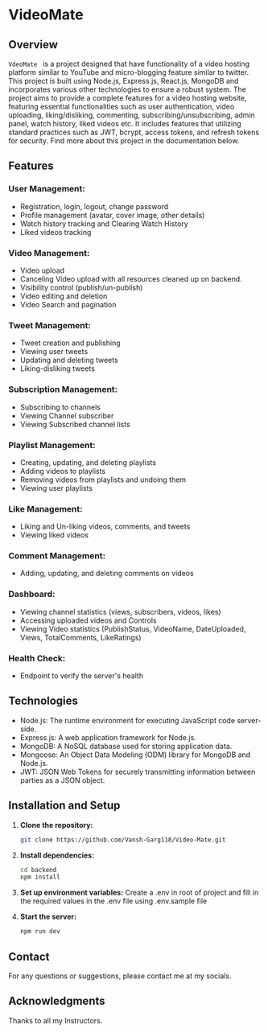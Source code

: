 # VideoMate 

## Overview

`VdeoMate ` is a project designed that have functionality of a video hosting platform similar to YouTube and micro-blogging feature similar to twitter. This project is built using Node.js, Express.js, React.js, MongoDB and incorporates various other technologies to ensure a robust system. The project aims to provide a complete features for a video hosting website, featuring essential functionalities such as user authentication, video uploading, liking/disliking, commenting, subscribing/unsubscribing, admin panel, watch history, liked videos etc. It includes features that utilizing standard practices such as JWT, bcrypt, access tokens, and refresh tokens for security. Find more about this project in the documentation below.



## Features

### User Management:

- Registration, login, logout, change password
- Profile management (avatar, cover image, other details)
- Watch history tracking and Clearing Watch History
- Liked videos tracking

### Video Management:

- Video upload
- Canceling Video upload with all resources cleaned up on backend.
- Visibility control (publish/un-publish)
- Video editing and deletion
- Video Search and pagination

### Tweet Management:

- Tweet creation and publishing
- Viewing user tweets
- Updating and deleting tweets
- Liking-disliking tweets

### Subscription Management:

- Subscribing to channels
- Viewing Channel subscriber
- Viewing Subscribed channel lists

### Playlist Management:

- Creating, updating, and deleting playlists
- Adding videos to playlists
- Removing videos from playlists and undoing them
- Viewing user playlists

### Like Management:

- Liking and Un-liking videos, comments, and tweets
- Viewing liked videos

### Comment Management:

- Adding, updating, and deleting comments on videos

### Dashboard:

- Viewing channel statistics (views, subscribers, videos, likes)
- Accessing uploaded videos and Controls
- Viewing Video statistics (PublishStatus, VideoName, DateUploaded, Views, TotalComments, LikeRatings)

### Health Check:

- Endpoint to verify the server's health

## Technologies

- Node.js: The runtime environment for executing JavaScript code server-side.
- Express.js: A web application framework for Node.js.
- MongoDB: A NoSQL database used for storing application data.
- Mongoose: An Object Data Modeling (ODM) library for MongoDB and Node.js.
- JWT: JSON Web Tokens for securely transmitting information between parties as a JSON object.

## Installation and Setup

1. **Clone the repository:**

   ```bash
   git clone https://github.com/Vansh-Garg118/Video-Mate.git
   ```

2. **Install dependencies:**

   ```bash
   cd backend
   npm install
   ```

3. **Set up environment variables:**
   Create a .env in root of project and fill in the required values in the .env file using .env.sample file

4. **Start the server:**

   ```bash
   npm run dev
   ```

## Contact

For any questions or suggestions, please contact me at my socials.

## Acknowledgments

Thanks to all my Instructors.
